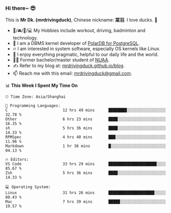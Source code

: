 ### Hi there~ 😎

This is **Mr Dk. (mrdrivingduck)**, Chinese nickname: **棠羽**. I love ducks. 🦆

- 💪/🚘/🏸/💻 My Hobbies include workout, driving, badminton and technology.
- 🍊 I am a DBMS kernel developer of [PolarDB for PostgreSQL](https://github.com/ApsaraDB/PolarDB-for-PostgreSQL).
- 🔥 I am interested in system software, especially OS kernels like *Linux*.
- 🔧 I enjoy everything pragmatic, helpful to our daily life and the world.
- 👨‍🎓 Former bachelor/master student of [NUAA](https://en.wikipedia.org/wiki/Nanjing_University_of_Aeronautics_and_Astronautics).
- ✍ Refer to my blog at: [mrdrivingduck.github.io/blog](https://mrdrivingduck.github.io/blog/).
- 📫 Reach me with this email: [mrdrivingduck@gmail.com](mailto:mrdrivingduck@gmail.com).

<!--START_SECTION:waka-->
📊 **This Week I Spent My Time On** 

```text
🕑︎ Time Zone: Asia/Shanghai

💬 Programming Languages: 
C                        12 hrs 49 mins      ████████░░░░░░░░░░░░░░░░░   32.78 % 
Other                    6 hrs 23 mins       ████░░░░░░░░░░░░░░░░░░░░░   16.35 % 
sh                       5 hrs 36 mins       ████░░░░░░░░░░░░░░░░░░░░░   14.33 % 
RPMSpec                  4 hrs 40 mins       ███░░░░░░░░░░░░░░░░░░░░░░   11.96 % 
Markdown                 1 hr 36 mins        █░░░░░░░░░░░░░░░░░░░░░░░░   04.13 % 

🔥 Editors: 
VS Code                  33 hrs 29 mins      █████████████████████░░░░   85.67 % 
Zsh                      5 hrs 36 mins       ████░░░░░░░░░░░░░░░░░░░░░   14.33 % 

💻 Operating System: 
Linux                    31 hrs 26 mins      ████████████████████░░░░░   80.43 % 
Mac                      7 hrs 39 mins       █████░░░░░░░░░░░░░░░░░░░░   19.57 % 
```


<!--END_SECTION:waka-->

<!-- ![Mr Dk.'s GitHub Stats](https://github-readme-stats.vercel.app/api?username=mrdrivingduck&count_private&show_icons=true&theme=buefy) -->

<!-- ![Most Used Languages](https://github-readme-stats.vercel.app/api/top-langs/?username=mrdrivingduck&exclude_repo=mips32-CPU,snort-tcp-socket&theme=buefy&layout=compact&langs_count=10) -->


<!--
**mrdrivingduck/mrdrivingduck** is a ✨ _special_ ✨ repository because its `README.md` (this file) appears on your GitHub profile.

Here are some ideas to get you started:

- 🔭 I’m currently working on ...
- 🌱 I’m currently learning ...
- 👯 I’m looking to collaborate on ...
- 🤔 I’m looking for help with ...
- 💬 Ask me about ...
- 📫 How to reach me: ...
- 😄 Pronouns: ...
- ⚡ Fun fact: ...
-->
